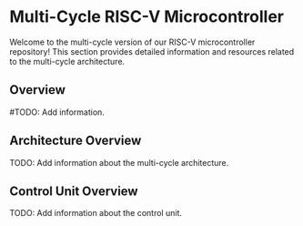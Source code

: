 # Multi-Cycle RISC-V Microcontroller

Welcome to the multi-cycle version of our RISC-V microcontroller repository! This section provides detailed information and resources related to the multi-cycle architecture.

## Overview

#TODO: Add information.

## Architecture Overview

TODO: Add information about the multi-cycle architecture.

## Control Unit Overview

TODO: Add information about the control unit.
